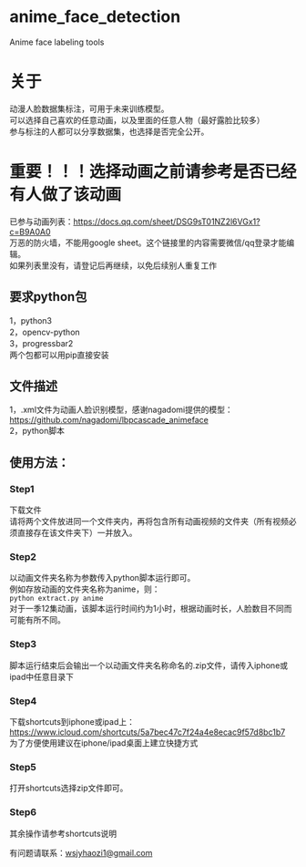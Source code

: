 # anime_face_detection
Anime face labeling tools

# 关于
动漫人脸数据集标注，可用于未来训练模型。  
可以选择自己喜欢的任意动画，以及里面的任意人物（最好露脸比较多）  
参与标注的人都可以分享数据集，也选择是否完全公开。

# 重要！！！选择动画之前请参考是否已经有人做了该动画
已参与动画列表：https://docs.qq.com/sheet/DSG9sT01NZ2l6VGx1?c=B9A0A0  
万恶的防火墙，不能用google sheet。这个链接里的内容需要微信/qq登录才能编辑。  
如果列表里没有，请登记后再继续，以免后续别人重复工作  

## 要求python包
1，python3  
2，opencv-python  
3，progressbar2  
两个包都可以用pip直接安装

## 文件描述
1，.xml文件为动画人脸识别模型，感谢nagadomi提供的模型：https://github.com/nagadomi/lbpcascade_animeface  
2，python脚本  

## 使用方法：
### Step1
下载文件  
请将两个文件放进同一个文件夹内，再将包含所有动画视频的文件夹（所有视频必须直接存在该文件夹下）一并放入。
### Step2
以动画文件夹名称为参数传入python脚本运行即可。  
例如存放动画的文件夹名称为anime，则：  
`python extract.py anime`  
对于一季12集动画，该脚本运行时间约为1小时，根据动画时长，人脸数目不同而可能有所不同。  
### Step3
脚本运行结束后会输出一个以动画文件夹名称命名的.zip文件，请传入iphone或ipad中任意目录下
### Step4
下载shortcuts到iphone或ipad上：https://www.icloud.com/shortcuts/5a7bec47c7f24a4e8ecac9f57d8bc1b7  
为了方便使用建议在iphone/ipad桌面上建立快捷方式
### Step5
打开shortcuts选择zip文件即可。
### Step6
其余操作请参考shortcuts说明

有问题请联系：wsjyhaozi1@gmail.com

